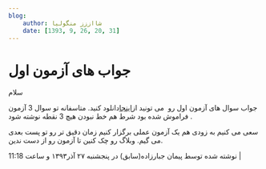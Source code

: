 ```yaml
---
blog:
    author: شااززز منگولیا
    date: [1393, 9, 26, 20, 31]
---
```

# جواب های آزمون اول

<div class="cnt">
<div class="postBody">سلام
<p>جواب سوال های آزمون اول رو  می تونید از<a href="http://s5.picofile.com/file/8157956734/a.pdf.html" target="_blank" title="جواب آزمون اول">اینجا</a>دانلود کنید. متاسفانه تو سوال 3 آزمون فراموش شده بود شرط هم خط نبودن هیچ 3 نقطه نوشته شود .</p>
<p>سعی می کنیم به زودی هم یک آزمون عملی برگزار کنیم زمان دقیق تر رو تو پست بعدی می گیم. وبلاگ رو چک کنین تا آزمون رو از دست ندین.</p>
</div>
<div class="postDesc">نوشته شده توسط پیمان جبارزاده(سابق) در پنجشنبه ۲۷ آذر۱۳۹۳ و ساعت 11:18 
	 |</div>
</div>
